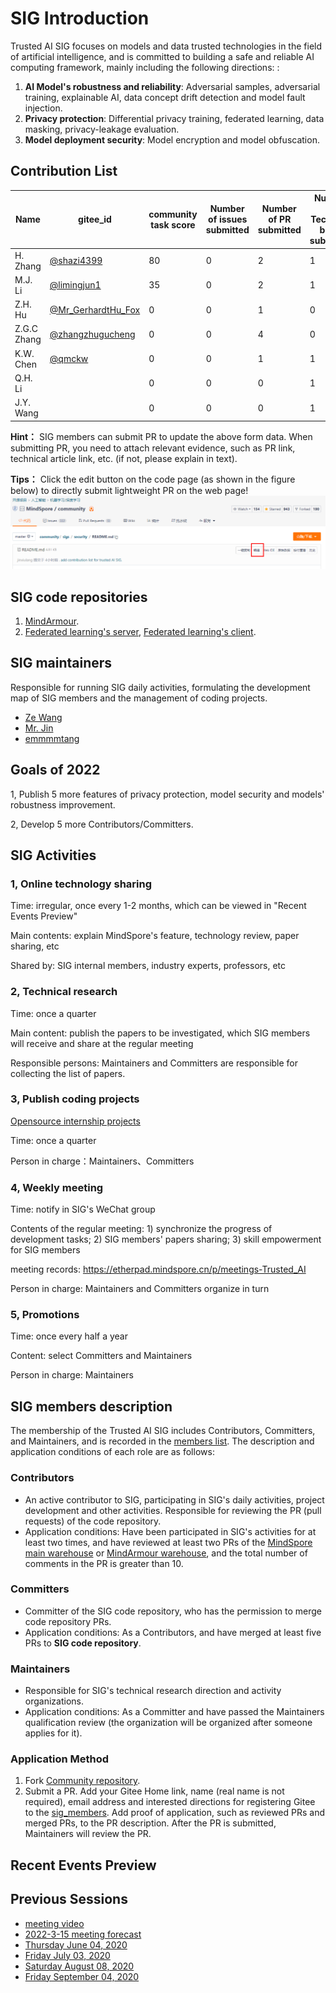 # SIG Introduction

Trusted AI SIG focuses on models and data trusted technologies in the field of artificial intelligence, and is committed to building a safe and reliable AI computing framework, mainly including the following directions:
:

1. **AI Model's robustness and reliability**: Adversarial samples, adversarial training, explainable AI, data concept drift detection and model fault injection.
2. **Privacy protection**: Differential privacy training, federated learning, data masking, privacy-leakage evaluation.
3. **Model deployment security**: Model encryption and model obfuscation.

## Contribution List

| Name        | gitee_id                                                  | community task score | Number of issues submitted | Number of PR submitted | Number of Technical blogs submitted | Number of meeting sharing | Number of meetings organized |
|-------------|-----------------------------------------------------------|----------------------|----------------------------|------------------------|-------------------------------------|---------------------------|------------------------------|
| H. Zhang    | [@shazi4399](https://gitee.com/shazi4399)                 | 80                   | 0                          | 2                      | 1                                   | 1                         | 0                            |
| M.J. Li     | [@limingjun1](https://gitee.com/limingjun1)               | 35                   | 0                          | 2                      | 1                                   | 1                         | 0                            |
| Z.H. Hu     | [@Mr_GerhardtHu_Fox](https://gitee.com/Mr_GerhardtHu_Fox) | 0                    | 0                          | 1                      | 0                                   | 1                         | 1                            |
| Z.G.C Zhang | [@zhangzhugucheng](https://gitee.com/zhangzhugucheng)     | 0                    | 0                          | 4                      | 0                                   | 1                         | 0                            |
| K.W. Chen   | [@qmckw](https://gitee.com/qmckw)                         | 0                    | 0                          | 1                      | 1                                   | 0                         | 0                            |
| Q.H. Li     |                                                           | 0                    | 0                          | 0                      | 1                                   | 0                         | 0                            |
| J.Y. Wang   |                                                           | 0                    | 0                          | 0                      | 1                                   | 0                         | 0                            |

**Hint：** SIG members can submit PR to update the above form data. When submitting PR, you need to attach relevant evidence, such as PR link, technical article link, etc. (if not, please explain in text).

**Tips：** Click the edit button on the code page (as shown in the figure below) to directly submit lightweight PR on the web page!
![输入图片说明](light_weight_PR.png)

## SIG code repositories

1. [MindArmour](https://gitee.com/mindspore/mindarmour).
2. [Federated learning's server](https://gitee.com/mindspore/mindspore/tree/master/mindspore/ccsrc/fl), [Federated learning's client](https://gitee.com/mindspore/mindspore/tree/master/mindspore/lite/java/java/fl_client/src/main/java/com/mindspore/flclient).

## SIG maintainers

Responsible for running SIG daily activities, formulating the development map of SIG members and the management of coding projects.

* [Ze Wang](https://gitee.com/randywangze)
* [Mr. Jin](https://gitee.com/jxlang910)
* [emmmmtang](https://gitee.com/emmmmtang)

## Goals of 2022

1, Publish 5 more features of privacy protection, model security and models' robustness improvement.

2, Develop 5 more Contributors/Committers.

## SIG Activities

### 1, Online technology sharing

Time: irregular, once every 1-2 months, which can be viewed in "Recent Events Preview"

Main contents: explain MindSpore's feature, technology review, paper sharing, etc

Shared by: SIG internal members, industry experts, professors, etc

### 2, Technical research

Time: once a quarter

Main content: publish the papers to be investigated, which SIG members will receive and share at the regular meeting

Responsible persons: Maintainers and Committers are responsible for collecting the list of papers.

### 3, Publish coding projects

[Opensource internship projects](https://gitee.com/mindspore/community/issues/I557F6)

Time: once a quarter

Person in charge：Maintainers、Committers

### 4, Weekly meeting

Time: notify in SIG's WeChat group

Contents of the regular meeting: 1) synchronize the progress of development tasks; 2) SIG members' papers sharing; 3) skill empowerment for SIG members

meeting records: https://etherpad.mindspore.cn/p/meetings-Trusted_AI

Person in charge: Maintainers and Committers organize in turn

### 5, Promotions

Time: once every half a year

Content: select Committers and Maintainers

Person in charge: Maintainers

## SIG members description

The membership of the Trusted AI SIG includes Contributors, Committers, and Maintainers, and is recorded in the [members list](./sig_members.yaml). The description and application conditions of each role are as follows:

### Contributors

* An active contributor to SIG, participating in SIG's daily activities, project development and other activities. Responsible for reviewing the PR (pull requests) of the code repository.
* Application conditions: Have been participated in SIG's activities for at least two times, and have reviewed at least two PRs of the [MindSpore main warehouse](https://gitee.com/mindspore/mindspore/pulls) or [MindArmour warehouse](https://gitee.com/mindspore/mindarmour/pulls), and the total number of comments in the PR is greater than 10.

### Committers

* Committer of the SIG code repository, who has the permission to merge code repository PRs.
* Application conditions: As a Contributors, and have merged at least five PRs to **SIG code repository**.

### Maintainers

* Responsible for SIG's technical research direction and activity organizations.
* Application conditions: As a Committer and have passed the Maintainers qualification review (the organization will be organized after someone applies for it).

### Application Method

1. Fork [Community repository](https://gitee.com/mindspore/community).
2. Submit a PR. Add your Gitee Home link, name (real name is not required), email address and interested directions for registering Gitee to the [sig_members](./sig_members.yaml). Add proof of application, such as reviewed PRs and merged PRs, to the PR description. After the PR is submitted, Maintainers will review the PR.

## Recent Events Preview

## Previous Sessions

* [meeting video](https://www.bilibili.com/video/BV14g411V7nZ?spm_id_from=333.999.0.0)
* [2022-3-15 meeting forecast](https://mp.weixin.qq.com/s/NCw-kdQiTGXhH1BNrPiFkQ)
* [Thursday June 04, 2020](./meetings/001-20200604.md)
* [Friday July 03, 2020](./meetings/002-20200703.md)
* [Saturday August 08, 2020](./meetings/003-20200808.md)
* [Friday September 04, 2020](./meetings/004-20200904.md)
